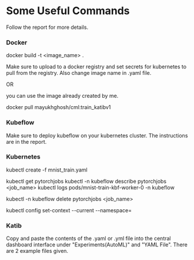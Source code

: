 # Some Useful Commands

Follow the report for more details.


### Docker
docker build -t <image_name> .

Make sure to upload to a docker registry and set secrets for kubernetes to pull from the registry.
Also change image name in .yaml file.

OR

you can use the image already created by me.

docker pull mayukhghosh/cml:train_katibv1

### Kubeflow
Make sure to deploy kubeflow on your kubernetes cluster. The instructions are in the report.

### Kubernetes
kubectl create -f mnist_train.yaml

kubectl get pytorchjobs
kubectl -n kubeflow describe pytorchjobs  <job_name> 
kubectl logs pods/mnist-train-kbf-worker-0 -n kubeflow

kubectl -n kubeflow delete pytorchjobs <job_name>

kubectl config set-context --current --namespace= <insert-namespace-name-here>

### Katib

Copy and paste the contents of the .yaml or .yml file into the central dashboard interface under "Experiments(AutoML)" and "YAML File". There are 2 example files given.
